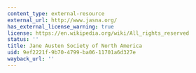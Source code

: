 ```yaml
---
content_type: external-resource
external_url: http://www.jasna.org/
has_external_license_warning: true
license: https://en.wikipedia.org/wiki/All_rights_reserved
status: ''
title: Jane Austen Society of North America
uid: 9ef2221f-9b70-4799-ba06-11701a6d327e
wayback_url: ''
---
```

